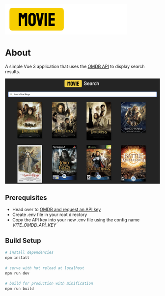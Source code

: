 ![Tom Metcalfe Movie Search](src/assets/images/logos/movie-search.png?raw=true)

# About
A simple Vue 3 application that uses 
the [OMDB API](https://www.omdbapi.com/) to display search results.

![Movie Search screenshot](src/assets/images/movie-search-example.png)

## Prerequisites
- Head over to [OMDB and request an API key](https://www.omdbapi.com/apikey.aspx)
- Create .env file in your root directory
- Copy the API key into your new .env file using the config name _VITE_OMDB_API_KEY_

## Build Setup

``` bash
# install dependencies
npm install

# serve with hot reload at localhost
npm run dev

# build for production with minification
npm run build
